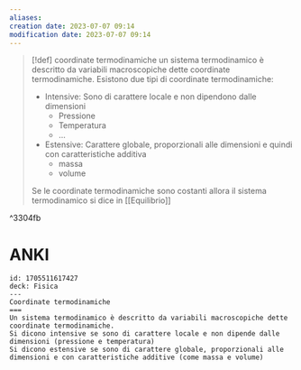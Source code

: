 ```yaml
---
aliases: 
creation date: 2023-07-07 09:14
modification date: 2023-07-07 09:14
---
```


>[!def] coordinate termodinamiche
>un sistema termodinamico è descritto da variabili macroscopiche dette coordinate termodinamiche.
>Esistono due tipi di coordinate termodinamiche:
>- Intensive: Sono di carattere locale e non dipendono dalle dimensioni
>	- Pressione
>	- Temperatura
>	- ...
>- Estensive: Carattere globale, proporzionali alle dimensioni e quindi con caratteristiche additiva
>	- massa
>	- volume
>
>Se le coordinate termodinamiche sono costanti allora il sistema termodinamico si dice in [[Equilibrio]]

^3304fb

# ANKI


```anki
id: 1705511617427
deck: Fisica
---
Coordinate termodinamiche
===
Un sistema termodinamico è descritto da variabili macroscopiche dette coordinate termodinamiche.
Si dicono intensive se sono di carattere locale e non dipende dalle dimensioni (pressione e temperatura)
Si dicono estensive se sono di carattere globale, proporzionali alle dimensioni e con caratteristiche additive (come massa e volume)
```
